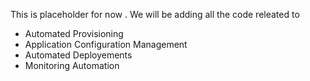 This is placeholder for now . We will be adding all the code releated to
- Automated Provisioning
- Application Configuration Management
- Automated Deployements
- Monitoring Automation
